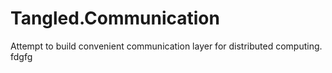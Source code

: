 # Tangled.Communication
Attempt to build convenient communication layer for distributed computing.
fdgfg
